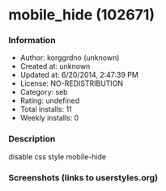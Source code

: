 # mobile_hide (102671)

### Information
- Author: korggrdno (unknown)
- Created at: unknown
- Updated at: 6/20/2014, 2:47:39 PM
- License: NO-REDISTRIBUTION
- Category: seb
- Rating: undefined
- Total installs: 11
- Weekly installs: 0


### Description
disable css style mobile-hide


### Screenshots (links to userstyles.org)



